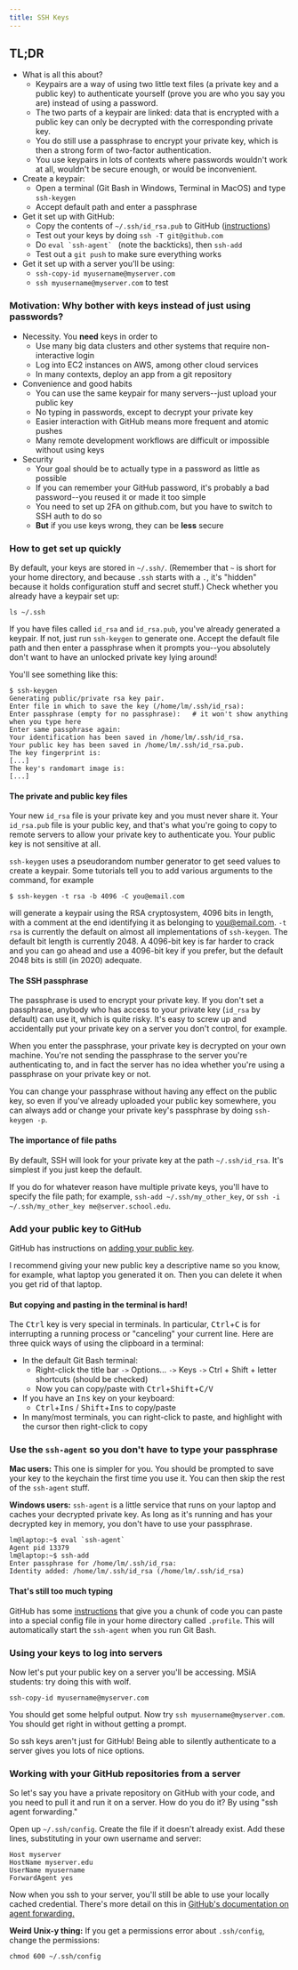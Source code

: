 ```yaml
---
title: SSH Keys
---
```


## TL;DR

- What is all this about?
    - Keypairs are a way of using two little text files (a private key and a public key) to authenticate yourself (prove you are who you say you are) instead of using a password.
    - The two parts of a keypair are linked: data that is encrypted with a public key can only be decrypted with the corresponding private key.
    - You do still use a passphrase to encrypt your private key, which is then a strong form of two-factor authentication.
    - You use keypairs in lots of contexts where passwords wouldn't work at all, wouldn't be secure enough, or would be inconvenient.
- Create a keypair:
    - Open a terminal (Git Bash in Windows, Terminal in MacOS) and type `ssh-keygen`
    - Accept default path and enter a passphrase
- Get it set up with GitHub:
    - Copy the contents of `~/.ssh/id_rsa.pub` to GitHub ([instructions](https://help.github.com/en/github/authenticating-to-github/adding-a-new-ssh-key-to-your-github-account))
    - Test out your keys by doing `ssh -T git@github.com`
    - Do ``eval `ssh-agent` `` (note the backticks), then `ssh-add`
    - Test out a `git push` to make sure everything works
- Get it set up with a server you'll be using:
    - `ssh-copy-id myusername@myserver.com`
    - `ssh myusername@myserver.com` to test

### Motivation: Why bother with keys instead of just using passwords?

- Necessity. You **need** keys in order to
	- Use many big data clusters and other systems that require non-interactive login
	- Log into EC2 instances on AWS, among other cloud services
	- In many contexts, deploy an app from a git repository
- Convenience and good habits
	- You can use the same keypair for many servers--just upload your public key
	- No typing in passwords, except to decrypt your private key
	- Easier interaction with GitHub means more frequent and atomic pushes
    - Many remote development workflows are difficult or impossible without using keys
- Security
	- Your goal should be to actually type in a password as little as possible
	- If you can remember your GitHub password, it's probably a bad password--you reused it or made it too simple
	- You need to set up 2FA on github.com, but you have to switch to SSH auth to do so
	- **But** if you use keys wrong, they can be **less** secure

### How to get set up quickly

By default, your keys are stored in `~/.ssh/`. (Remember that `~` is short for your home directory, and because `.ssh` starts with a `.`, it's "hidden" because it holds configuration stuff and secret stuff.) Check whether you already have a keypair set up:

`ls ~/.ssh`

If you have files called `id_rsa` and `id_rsa.pub`, you've already generated a keypair. If not, just run `ssh-keygen` to generate one. Accept the default file path and then enter a passphrase when it prompts you--you absolutely don't want to have an unlocked private key lying around!

You'll see something like this:

```
$ ssh-keygen
Generating public/private rsa key pair.
Enter file in which to save the key (/home/lm/.ssh/id_rsa):
Enter passphrase (empty for no passphrase):   # it won't show anything when you type here
Enter same passphrase again:
Your identification has been saved in /home/lm/.ssh/id_rsa.
Your public key has been saved in /home/lm/.ssh/id_rsa.pub.
The key fingerprint is:
[...]
The key's randomart image is:
[...]
```

#### The private and public key files

Your new `id_rsa` file is your private key and you must never share it. Your `id_rsa.pub` file is your public key, and that's what you're going to copy to remote servers to allow your private key to authenticate you. Your public key is not sensitive at all.

`ssh-keygen` uses a pseudorandom number generator to get seed values to create a keypair. Some tutorials tell you to add various arguments to the command, for example

`$ ssh-keygen -t rsa -b 4096 -C you@email.com`

will generate a keypair using the RSA cryptosystem, 4096 bits in length, with a comment at the end identifying it as belonging to you@email.com. `-t rsa` is currently the default on almost all implementations of `ssh-keygen`. The default bit length is currently 2048. A 4096-bit key is far harder to crack and you can go ahead and use a 4096-bit key if you prefer, but the default 2048 bits is still (in 2020) adequate.

#### The SSH passphrase

The passphrase is used to encrypt your private key. If you don't set a passphrase, anybody who has access to your private key (`id_rsa` by default) can use it, which is quite risky. It's easy to screw up and accidentally put your private key on a server you don't control, for example.

When you enter the passphrase, your private key is decrypted on your own machine. You're not sending the passphrase to the server you're authenticating to, and in fact the server has no idea whether you're using a passphrase on your private key or not.

You can change your passphrase without having any effect on the public key, so even if you've already uploaded your public key somewhere, you can always add or change your private key's passphrase by doing `ssh-keygen -p`.

#### The importance of file paths

By default, SSH will look for your private key at the path `~/.ssh/id_rsa`. It's simplest if you just keep the default.

If you do for whatever reason have multiple private keys, you'll have to specify the file path; for example, `ssh-add ~/.ssh/my_other_key`, or `ssh -i ~/.ssh/my_other_key me@server.school.edu`.

### Add your public key to GitHub

GitHub has instructions on [adding your public key](https://help.github.com/en/github/authenticating-to-github/adding-a-new-ssh-key-to-your-github-account).

I recommend giving your new public key a descriptive name so you know, for example, what laptop you generated it on. Then you can delete it when you get rid of that laptop.

#### But copying and pasting in the terminal is hard!

The <kbd>Ctrl</kbd> key is very special in terminals. In particular, <kbd>Ctrl</kbd>+<kbd>C</kbd> is for interrupting a running process or "canceling" your current line. Here are three quick ways of using the clipboard in a terminal:

- In the default Git Bash terminal:
    - Right-click the title bar `->` Options... `->` Keys `->` Ctrl + Shift + letter shortcuts (should be checked)
    - Now you can copy/paste with <kbd>Ctrl</kbd>+<kbd>Shift</kbd>+<kbd>C/V</Kbd>
- If you have an <kbd>Ins</kbd> key on your keyboard:
    - <kbd>Ctrl</kbd>+<kbd>Ins</kbd> / <kbd>Shift</kbd>+<kbd>Ins</kbd> to copy/paste
- In many/most terminals, you can right-click to paste, and highlight with the cursor then right-click to copy

### Use the `ssh-agent` so you don't have to type your passphrase

**Mac users:** This one is simpler for you. You should be prompted to save your key to the keychain the first time you use it. You can then skip the rest of the `ssh-agent` stuff.

**Windows users:** `ssh-agent` is a little service that runs on your laptop and caches your decrypted private key. As long as it's running and has your decrypted key in memory, you don't have to use your passphrase. 

```
lm@laptop:~$ eval `ssh-agent`
Agent pid 13379
lm@laptop:~$ ssh-add
Enter passphrase for /home/lm/.ssh/id_rsa:
Identity added: /home/lm/.ssh/id_rsa (/home/lm/.ssh/id_rsa)
```

#### That's still too much typing

GitHub has some [instructions](https://help.github.com/en/github/authenticating-to-github/working-with-ssh-key-passphrases#auto-launching-ssh-agent-on-git-for-windows) that give you a chunk of code you can paste into a special config file in your home directory called `.profile`. This will automatically start the `ssh-agent` when you run Git Bash.

### Using your keys to log into servers

Now let's put your public key on a server you'll be accessing. MSiA students: try doing this with wolf.

`ssh-copy-id myusername@myserver.com`

You should get some helpful output. Now try `ssh myusername@myserver.com`. You should get right in without getting a prompt.

So ssh keys aren't just for GitHub! Being able to silently authenticate to a server gives you lots of nice options.

### Working with your GitHub repositories from a server

So let's say you have a private repository on GitHub with your code, and you need to pull it and run it on a server. How do you do it? By using "ssh agent forwarding."

Open up `~/.ssh/config`. Create the file if it doesn't already exist. Add these lines, substituting in your own username and server:

```
Host myserver
HostName myserver.edu
UserName myusername
ForwardAgent yes
```

Now when you ssh to your server, you'll still be able to use your locally cached credential. There's more detail on this in [GitHub's documentation on agent forwarding.](https://developer.github.com/v3/guides/using-ssh-agent-forwarding/)

**Weird Unix-y thing:** If you get a permissions error about `.ssh/config`, change the permissions:

`chmod 600 ~/.ssh/config`
